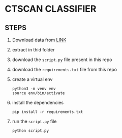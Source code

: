 # CTSCAN CLASSIFIER

## STEPS
1. Download data from [LINK](https://github.com/mltuts1998/xray_classifier/tree/main/input)
2. extract in thid folder
5. download the `script.py` file present in this repo
6. download the `requirements.txt` file from this repo
6. create a virtual env
	```
	python3 -m venv env
	source env/bin/activate
	```
7. install the dependencies
	```
	pip install -r requirements.txt
	```
8. run the `script.py` file

	```
	python script.py
	```
